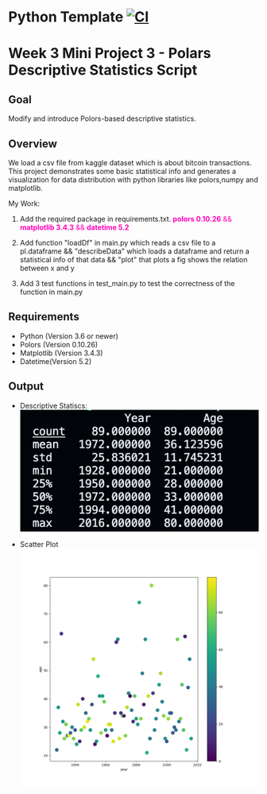 # Python Template [![CI](https://github.com/nogibjj/IDS706_miniproject2_Mutian/actions/workflows/cicd.yml/badge.svg)](https://github.com/nogibjj/IDS706_miniproject2_Mutian/actions/workflows/cicd.yml)
# Week 3 Mini Project 3 - Polars Descriptive Statistics Script

## Goal
Modify and introduce Polors-based descriptive statistics.

## Overview
We load a csv file from kaggle dataset which is about bitcoin transactions. This project demonstrates some basic statistical info and generates a visualization for data distribution with python libraries like polors,numpy and matplotlib.

My Work:
1) Add the required package in requirements.txt. <font style="color:#FF00BB"> **polors 0.10.26** && **matplotlib 3.4.3** && **datetime 5.2** </font>

2) Add function "loadDf" in main.py which reads a csv file to a pl.dataframe && "describeData" which loads a dataframe and return a statistical info of that data && "plot" that plots a fig shows the relation between x and y

4) Add 3 test functions in test_main.py to test the correctness of the function in main.py


## Requirements
* Python (Version 3.6 or newer)
* Polors (Version 0.10.26)
* Matplotlib (Version 3.4.3)
* Datetime(Version 5.2)

## Output

* Descriptive Statiscs:
![img](https://github.com/nogibjj/IDS706_miniproject2_Mutian/blob/a3655289b8ae6f6e1bb20690b570ae3be4ccb7e8/data.png)


* Scatter Plot
  ![img](https://github.com/nogibjj/IDS706_miniproject2_Mutian/blob/main/scatterfig.png)
